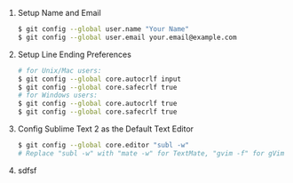 1. Setup Name and Email
    
    ```bash
    $ git config --global user.name "Your Name"
    $ git config --global user.email your.email@example.com
    ```

2. Setup Line Ending Preferences

    ```bash
    # for Unix/Mac users:
    $ git config --global core.autocrlf input
    $ git config --global core.safecrlf true
    # for Windows users:
    $ git config --global core.autocrlf true
    $ git config --global core.safecrlf true
    ```
3. Config Sublime Text 2 as the Default Text Editor

    ```bash
    $ git config --global core.editor "subl -w"
    # Replace "subl -w" with "mate -w" for TextMate, "gvim -f" for gVim, or "mvim -f" for MacVim.
    ```
4. sdfsf
